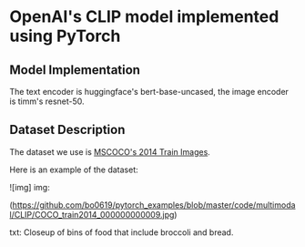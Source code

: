 # OpenAI's CLIP model implemented using PyTorch
## Model Implementation
The text encoder is huggingface's bert-base-uncased, the image encoder is timm's resnet-50.
## Dataset Description
The dataset we use is [MSCOCO's 2014 Train Images](http://images.cocodataset.org/zips/train2014.zip).

Here is an example of the dataset:

![img] img:

(https://github.com/bo0619/pytorch_examples/blob/master/code/multimodal/CLIP/COCO_train2014_000000000009.jpg)

txt: Closeup of bins of food that include broccoli and bread.
